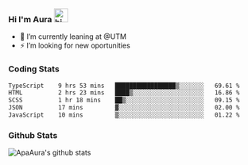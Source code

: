 ### Hi I'm Aura <img src="https://user-images.githubusercontent.com/1303154/88677602-1635ba80-d120-11ea-84d8-d263ba5fc3c0.gif" width="28px" alt="hi">

- 🔭 I’m currently leaning at @UTM
- ⚡ I’m looking for new oportunities


### Coding Stats

<!--START_SECTION:waka-->

```txt
TypeScript    9 hrs 53 mins   █████████████████▒░░░░░░░   69.61 %
HTML          2 hrs 23 mins   ████▒░░░░░░░░░░░░░░░░░░░░   16.86 %
SCSS          1 hr 18 mins    ██▒░░░░░░░░░░░░░░░░░░░░░░   09.15 %
JSON          17 mins         ▓░░░░░░░░░░░░░░░░░░░░░░░░   02.00 %
JavaScript    10 mins         ▒░░░░░░░░░░░░░░░░░░░░░░░░   01.22 %
```

<!--END_SECTION:waka-->

### Github Stats

![ApaAura's github stats](https://github-readme-stats.vercel.app/api?username=ApaAura&count_private=true&theme=tokyonight&hide=contribs,prs)
